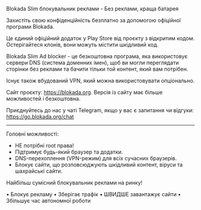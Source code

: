 Blokada Slim блокувальник реклами - Без реклами, краща батарея

Захистіть свою конфіденційність безплатно за допомогою офіційної програми Blokada.

Це єдиний офіційний додаток у Play Store від проєкту з відкритим кодом. Остерігайтеся клонів, вони можуть містити шкідливий код.

Blokada Slim Ad blocker - це безкоштовна програма, яка використовує сервери DNS (система доменних імен), щоб ви могли переглядати сторінки без реклами та бачити тільки той контент, який вам потрібен.

Існує також вбудований VPN, який можна використовувати опціонально.

Сайт проєкту: https://blokada.org. Версія із сайту має більше можливостей і безкоштовна.

Приєднуйтесь до нас у чаті Telegram, якщо у вас є запитання чи відгуки: https://go.blokada.org/chat

----

Головні можливості:
- НЕ потрібні root права!
- Підтримує будь-який браузер та додатки.
- DNS-перехоплення (VPN-режим) для всіх сучасних браузерів.
- Блокує сайти, що розповсюджують шкідливий контент, віруси та шахрайські сайти.

Найбільш сумісний блокувальник реклами на ринку!

• Блокує рекламу • Зберігає трафік • ШВИДШЕ завантажує сайти • Збільшує час автономної роботи
